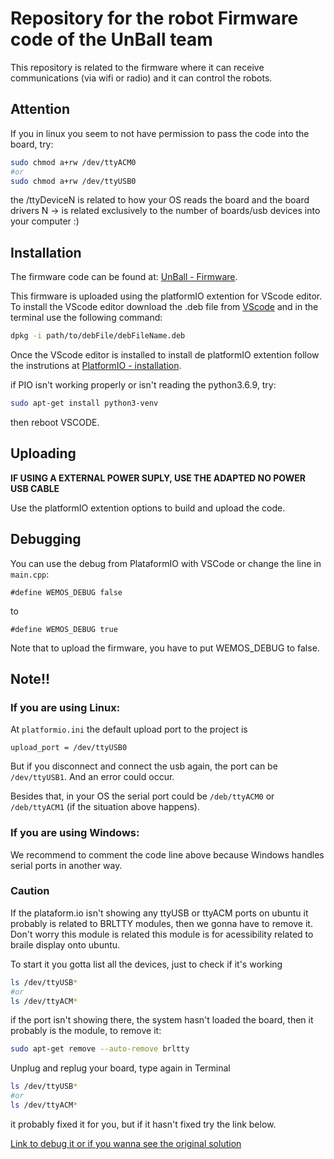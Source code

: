 # Repository for the robot Firmware code of the UnBall team

This repository is related to the firmware where it can receive communications (via wifi or radio) and it can control the robots.

## Attention 

If you in linux you seem to not have permission to pass the code into the board, try:
```bash
sudo chmod a+rw /dev/ttyACM0
#or 
sudo chmod a+rw /dev/ttyUSB0
```
the /ttyDeviceN is related to how your OS reads the board and the board drivers
N -> is related exclusively to the number of boards/usb devices into your computer :) 

## Installation
The firmware code can be found at: [UnBall - Firmware](https://github.com/unball/Firmware.git).

This firmware is uploaded using the platformIO extention for VScode editor.
To install the VScode editor download the .deb file from [VScode](https://code.visualstudio.com/) and in the terminal use the following command: 
```bash
dpkg -i path/to/debFile/debFileName.deb 
```

Once the VScode editor is installed to install de platformIO extention follow the instrutions at [PlatformIO - installation](https://platformio.org/install/ide?install=vscode).

if PIO isn't working properly or isn't reading the python3.6.9, try:
```bash
sudo apt-get install python3-venv
```
then reboot VSCODE.

## Uploading
**IF USING A EXTERNAL POWER SUPLY, USE THE ADAPTED NO POWER USB CABLE**

Use the platformIO extention options to build and upload the code.

## Debugging 

You can use the debug from PlataformIO with VSCode or change the line in ```main.cpp```:

```
#define WEMOS_DEBUG false
```

to 

```
#define WEMOS_DEBUG true
```

Note that to upload the firmware, you have to put WEMOS_DEBUG to false. 

## Note!!

### If you are using Linux: 

At ```platformio.ini``` the default upload port to the project is 

```
upload_port = /dev/ttyUSB0
```

But if you disconnect and connect the usb again, the port can be ```/dev/ttyUSB1```. And an error could occur. 

Besides that, in your OS the serial port could be ```/deb/ttyACM0``` or ```/deb/ttyACM1``` (if the situation above happens).

### If you are using Windows:

We recommend to comment the code line above because Windows handles serial ports in another way. 

### Caution 

If the plataform.io isn't showing any ttyUSB or ttyACM ports on ubuntu it probably is related to BRLTTY modules, then we gonna have to remove it. Don't worry this module is related this module is for acessibility related to braile display onto ubuntu.

To start it you gotta list all the devices, just to check if it's working

```bash
ls /dev/ttyUSB* 
#or 
ls /dev/ttyACM*
```

if the port isn't showing there, the system hasn't loaded the board, then it probably is the module, to remove it:

```bash
sudo apt-get remove --auto-remove brltty
```

Unplug and replug your board, type again in Terminal
```bash
ls /dev/ttyUSB* 
#or 
ls /dev/ttyACM*
```

it probably fixed it for you, but if it hasn't fixed try the link below.

[Link to debug it or if you wanna see the original solution](https://forum.arduino.cc/t/ubuntu-arduino-ide-not-showing-any-ports/1043925/19)
